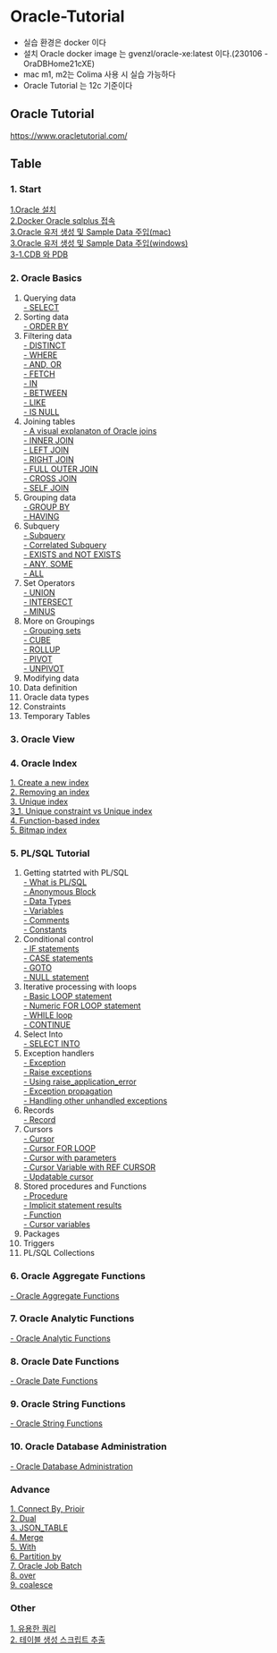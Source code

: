 # Oracle-Tutorial
- 실습 환경은 docker 이다
- 설치 Oracle docker image 는 gvenzl/oracle-xe:latest 이다.(230106 - OraDBHome21cXE)
- mac m1, m2는 Colima 사용 시 실습 가능하다
- Oracle Tutorial 는 12c 기준이다
## Oracle Tutorial
https://www.oracletutorial.com/


## Table
### 1. Start
[1.Oracle 설치](https://github.com/YHLEE9753/oracle-tutorial/blob/main/1.%20Start/1.Oracle%20%EC%84%A4%EC%B9%98.md)<br>
[2.Docker Oracle sqlplus 접속](https://github.com/YHLEE9753/oracle-tutorial/blob/main/1.%20Start/2.Docker%20Oracle%20sqlplus%20%EC%A0%91%EC%86%8D.md)<br>
[3.Oracle 유저 생성 및 Sample Data 주입(mac)](https://github.com/YHLEE9753/oracle-tutorial/blob/main/1.%20Start/3.Oracle%20%EC%9C%A0%EC%A0%80%20%EC%83%9D%EC%84%B1%20%EB%B0%8F%20Sample%20Data%20%EC%A3%BC%EC%9E%85(mac).md)<br>
[3.Oracle 유저 생성 및 Sample Data 주입(windows)](https://github.com/YHLEE9753/oracle-tutorial/blob/main/1.%20Start/3.Oracle%20%EC%9C%A0%EC%A0%80%20%EC%83%9D%EC%84%B1%20%EB%B0%8F%20Sample%20Data%20%EC%A3%BC%EC%9E%85(windows).md)<br>
[3-1.CDB 와 PDB](https://github.com/YHLEE9753/oracle-tutorial/blob/main/1.%20Start/3-1.CDB%20%EC%99%80%20PDB.md)<br>

### 2. Oracle Basics
1. Querying data<br>
   [- SELECT](https://github.com/YHLEE9753/oracle-tutorial/blob/main/2.%20Oracle%20Basics/1.%20Quering%20data/1.select.md) 
2. Sorting data<br>
   [- ORDER BY](https://github.com/YHLEE9753/oracle-tutorial/blob/main/2.%20Oracle%20Basics/2.%20Sorting%20data/1.Order%20by.md)<br>
3. Filtering data<br>
   [- DISTINCT](https://github.com/YHLEE9753/oracle-tutorial/blob/main/2.%20Oracle%20Basics/3.%20Filtering%20data/1.DISTINCT.md)<br>
   [- WHERE](https://github.com/YHLEE9753/oracle-tutorial/blob/main/2.%20Oracle%20Basics/3.%20Filtering%20data/2.WHERE.md)<br>
   [- AND, OR](https://github.com/YHLEE9753/oracle-tutorial/blob/main/2.%20Oracle%20Basics/3.%20Filtering%20data/3.AND%2COR.md)<br>
   [- FETCH](https://github.com/YHLEE9753/oracle-tutorial/blob/main/2.%20Oracle%20Basics/3.%20Filtering%20data/4.FETCH.md)<br>
   [- IN](https://github.com/YHLEE9753/oracle-tutorial/blob/main/2.%20Oracle%20Basics/3.%20Filtering%20data/5.IN.md)<br>
   [- BETWEEN](https://github.com/YHLEE9753/oracle-tutorial/blob/main/2.%20Oracle%20Basics/3.%20Filtering%20data/6.BETWEEN.md)<br>
   [- LIKE](https://github.com/YHLEE9753/oracle-tutorial/blob/main/2.%20Oracle%20Basics/3.%20Filtering%20data/7.LIKE.md)<br>
   [- IS NULL](https://github.com/YHLEE9753/oracle-tutorial/blob/main/2.%20Oracle%20Basics/3.%20Filtering%20data/8.IS%20NULL.md)<br>
4. Joining tables<br>
   [- A visual explanaton of Oracle joins](https://github.com/YHLEE9753/oracle-tutorial/blob/main/2.%20Oracle%20Basics/4.%20Joining%20tables/1.%20A%20visual%20explanaton%20of%20Oracle%20joins.md)<br>
   [- INNER JOIN](https://github.com/YHLEE9753/oracle-tutorial/blob/main/2.%20Oracle%20Basics/4.%20Joining%20tables/2.INNER%20JOIN.md)<br>
   [- LEFT JOIN](https://github.com/YHLEE9753/oracle-tutorial/blob/main/2.%20Oracle%20Basics/4.%20Joining%20tables/3.LEFT%20JOIN.md)<br>
   [- RIGHT JOIN](https://github.com/YHLEE9753/oracle-tutorial/blob/main/2.%20Oracle%20Basics/4.%20Joining%20tables/4.RIGHT%20JOIN.md)<br>
   [- FULL OUTER JOIN](https://github.com/YHLEE9753/oracle-tutorial/blob/main/2.%20Oracle%20Basics/4.%20Joining%20tables/5.FULL%20OUTER%20JOIN.md)<br>
   [- CROSS JOIN](https://github.com/YHLEE9753/oracle-tutorial/blob/main/2.%20Oracle%20Basics/4.%20Joining%20tables/6.CROSS%20JOIN.md)<br>
   [- SELF JOIN](https://github.com/YHLEE9753/oracle-tutorial/blob/main/2.%20Oracle%20Basics/4.%20Joining%20tables/7.SELF%20JOIN.md)<br>
5. Grouping data<br>
   [- GROUP BY](https://github.com/YHLEE9753/oracle-tutorial/blob/main/2.%20Oracle%20Basics/5.%20Grouping%20data/1.GROUP%20BY.md)<br>
   [- HAVING](https://github.com/YHLEE9753/oracle-tutorial/blob/main/2.%20Oracle%20Basics/5.%20Grouping%20data/2.HAVING.md)<br>
6. Subquery<br>
   [- Subquery](https://github.com/YHLEE9753/oracle-tutorial/blob/main/2.%20Oracle%20Basics/6.%20Subquery/1.Subquery.md)<br>
   [- Correlated Subquery](https://github.com/YHLEE9753/oracle-tutorial/blob/main/2.%20Oracle%20Basics/6.%20Subquery/2.Correlated%20Subquery.md)<br>
   [- EXISTS and NOT EXISTS](https://github.com/YHLEE9753/oracle-tutorial/blob/main/2.%20Oracle%20Basics/6.%20Subquery/3.EXISTS%20and%20NOT%20EXISTS.md)<br>
   [- ANY, SOME](https://github.com/YHLEE9753/oracle-tutorial/blob/main/2.%20Oracle%20Basics/6.%20Subquery/4.ANY%2C%20SOME.md)<br>
   [- ALL](https://github.com/YHLEE9753/oracle-tutorial/blob/main/2.%20Oracle%20Basics/6.%20Subquery/5.ALL.md)<br>
7. Set Operators<br>
   [- UNION](https://github.com/YHLEE9753/oracle-tutorial/blob/main/2.%20Oracle%20Basics/7.%20Set%20Operators/1.UNION.md)<br>
   [- INTERSECT](https://github.com/YHLEE9753/oracle-tutorial/blob/main/2.%20Oracle%20Basics/7.%20Set%20Operators/2.INTERSECT.md)<br>
   [- MINUS](https://github.com/YHLEE9753/oracle-tutorial/blob/main/2.%20Oracle%20Basics/7.%20Set%20Operators/3.MINUS.md)<br>
8. More on Groupings<br>
   [- Grouping sets](https://github.com/YHLEE9753/oracle-tutorial/blob/main/2.%20Oracle%20Basics/8.%20More%20on%20Groupings/1.Grouping%20sets.md)<br>
   [- CUBE](https://github.com/YHLEE9753/oracle-tutorial/blob/main/2.%20Oracle%20Basics/8.%20More%20on%20Groupings/2.CUBE.md)<br>
   [- ROLLUP](https://github.com/YHLEE9753/oracle-tutorial/blob/main/2.%20Oracle%20Basics/8.%20More%20on%20Groupings/3.ROLLUP.md)<br>
   [- PIVOT](https://github.com/YHLEE9753/oracle-tutorial/blob/main/2.%20Oracle%20Basics/8.%20More%20on%20Groupings/4.PIVOT.md)<br>
   [- UNPIVOT](https://github.com/YHLEE9753/oracle-tutorial/blob/main/2.%20Oracle%20Basics/8.%20More%20on%20Groupings/5.UNPIVOT.md)<br>
9. Modifying data<br>
10. Data definition<br>
11. Oracle data types<br>
12. Constraints<br>
13. Temporary Tables<br>

### 3. Oracle View

### 4. Oracle Index
[1. Create a new index](https://github.com/YHLEE9753/oracle-tutorial/blob/main/4.%20Oracle%20Index/1.%20Create%20a%20new%20index.md)<br>
[2. Removing an index](https://github.com/YHLEE9753/oracle-tutorial/blob/main/4.%20Oracle%20Index/2.%20Removing%20an%20index.md)<br>
[3. Unique index](https://github.com/YHLEE9753/oracle-tutorial/blob/main/4.%20Oracle%20Index/3.%20Unique%20index.md)<br>
[3_1. Unique constraint vs Unique index](https://github.com/YHLEE9753/oracle-tutorial/blob/main/4.%20Oracle%20Index/3_1.%20Unique%20constraint%20vs%20Unique%20index.md)<br>
[4. Function-based index](https://github.com/YHLEE9753/oracle-tutorial/blob/main/4.%20Oracle%20Index/4.%20Function-based%20index.md)<br>
[5. Bitmap index](https://github.com/YHLEE9753/oracle-tutorial/blob/main/4.%20Oracle%20Index/5.%20Bitmap%20index.md)<br>

### 5. PL/SQL Tutorial
1. Getting statrted with PL/SQL<br>
   [- What is PL/SQL](https://github.com/YHLEE9753/oracle-tutorial/blob/main/5.%20PL-SQL%20Tutorial/1.%20Getting%20started%20with%20PL-SQL/1.%20What%20is%20PL-SQL.md)<br>
   [- Anonymous Block](https://github.com/YHLEE9753/oracle-tutorial/blob/main/5.%20PL-SQL%20Tutorial/1.%20Getting%20started%20with%20PL-SQL/2.%20PL-SQL%20Anonymous%20Block.md)<br>
   [- Data Types](https://github.com/YHLEE9753/oracle-tutorial/blob/main/5.%20PL-SQL%20Tutorial/1.%20Getting%20started%20with%20PL-SQL/3.%20Data%20Types.md)<br>
   [- Variables](https://github.com/YHLEE9753/oracle-tutorial/blob/main/5.%20PL-SQL%20Tutorial/1.%20Getting%20started%20with%20PL-SQL/4.%20PL-SQL%20Variable.md)<br>
   [- Comments](https://github.com/YHLEE9753/oracle-tutorial/blob/main/5.%20PL-SQL%20Tutorial/1.%20Getting%20started%20with%20PL-SQL/5.%20Comment.md)<br>
   [- Constants](https://github.com/YHLEE9753/oracle-tutorial/blob/main/5.%20PL-SQL%20Tutorial/1.%20Getting%20started%20with%20PL-SQL/6.%20PL-SQL%20Constants.md)<br>
2. Conditional control<br>
   [- IF statements](https://github.com/YHLEE9753/oracle-tutorial/blob/main/5.%20PL-SQL%20Tutorial/2.%20Conditional%20control/1.%20IF%20Statements.md)<br>
   [- CASE statements](https://github.com/YHLEE9753/oracle-tutorial/blob/main/5.%20PL-SQL%20Tutorial/2.%20Conditional%20control/2.%20CASE%20statements.md)<br>
   [- GOTO](https://github.com/YHLEE9753/oracle-tutorial/blob/main/5.%20PL-SQL%20Tutorial/2.%20Conditional%20control/3.%20GOTO.md)<br>
   [- NULL statement](https://github.com/YHLEE9753/oracle-tutorial/blob/main/5.%20PL-SQL%20Tutorial/2.%20Conditional%20control/4.%20NULL%20statement.md)<br>
3. Iterative processing with loops<br>
   [- Basic LOOP statement](https://github.com/YHLEE9753/oracle-tutorial/blob/main/5.%20PL-SQL%20Tutorial/3.%20Iterative%20processing%20with%20loops/1.%20Basic%20LOOP%20statement.md)<br>
   [- Numeric FOR LOOP statement](https://github.com/YHLEE9753/oracle-tutorial/blob/main/5.%20PL-SQL%20Tutorial/3.%20Iterative%20processing%20with%20loops/2.%20Numeric%20FOR%20LOOP.md)<br>
   [- WHILE loop](https://github.com/YHLEE9753/oracle-tutorial/blob/main/5.%20PL-SQL%20Tutorial/3.%20Iterative%20processing%20with%20loops/3.%20WHILE%20loop.md)<br>
   [- CONTINUE](https://github.com/YHLEE9753/oracle-tutorial/blob/main/5.%20PL-SQL%20Tutorial/3.%20Iterative%20processing%20with%20loops/4.%20CONTINUE.md)<br>
4. Select Into<br>
   [- SELECT INTO](https://github.com/YHLEE9753/oracle-tutorial/tree/main/5.%20PL-SQL%20Tutorial/4.%20Select%20Into)<br>
5. Exception handlers<br>
   [- Exception](5.%20PL-SQL%20Tutorial%2F5.%20Exception%20handlers%2F1.%20Exception.md)<br>
   [- Raise exceptions](5.%20PL-SQL%20Tutorial%2F5.%20Exception%20handlers%2F2.%20Raise%20exceptions.md)<br>
   [- Using raise_application_error](5.%20PL-SQL%20Tutorial%2F5.%20Exception%20handlers%2F3.%20Using%20raise_application_error.md)<br>
   [- Exception propagation](5.%20PL-SQL%20Tutorial%2F5.%20Exception%20handlers%2F4.%20Exception%20propagation.md)<br>
   [- Handling other unhandled exceptions](5.%20PL-SQL%20Tutorial%2F5.%20Exception%20handlers%2F5.%20Handling%20other%20unhandled%20exceptions.md)<br>
6. Records<br>
   [- Record](5.%20PL-SQL%20Tutorial%2F6.%20Records%2F1.%20Record.md)<br>
7. Cursors<br>
   [- Cursor](5.%20PL-SQL%20Tutorial%2F7.%20Cursors%2F1.%20Cursor.md)<br>
   [- Cursor FOR LOOP](5.%20PL-SQL%20Tutorial%2F7.%20Cursors%2F2.%20Cursor%20FOR%20LOOP.md)<br>
   [- Cursor with parameters](5.%20PL-SQL%20Tutorial%2F7.%20Cursors%2F3.%20Cursor%20with%20parameters.md)<br>
   [- Cursor Variable with REF CURSOR](5.%20PL-SQL%20Tutorial%2F7.%20Cursors%2F4.%20Cursor%20Variable%20with%20REF%20CURSOR.md)<br>
   [- Updatable cursor](5.%20PL-SQL%20Tutorial%2F7.%20Cursors%2F5.%20Updatable%20cursor.md)<br>
8. Stored procedures and Functions<br>
   [- Procedure](https://github.com/YHLEE9753/oracle-tutorial/blob/main/5.%20PL-SQL%20Tutorial/8.%20Stored%20procedures%20and%20Functions/1.%20Procedure.md)<br>
   [- Implicit statement results](https://github.com/YHLEE9753/oracle-tutorial/blob/main/5.%20PL-SQL%20Tutorial/8.%20Stored%20procedures%20and%20Functions/2.%20Implicit%20statement%20results.md)<br>
   [- Function](https://github.com/YHLEE9753/oracle-tutorial/blob/main/5.%20PL-SQL%20Tutorial/8.%20Stored%20procedures%20and%20Functions/3.%20Function.md)<br>
   [- Cursor variables](https://github.com/YHLEE9753/oracle-tutorial/blob/main/5.%20PL-SQL%20Tutorial/8.%20Stored%20procedures%20and%20Functions/4.%20Cursor%20variables.md)<br>
9. Packages<br>
10. Triggers<br>
11. PL/SQL Collections<br>
### 6. Oracle Aggregate Functions
[- Oracle Aggregate Functions](6.%20Oracle%20Aggregate%20Functions%2FOracle%20Aggregate%20Functions.md)

### 7. Oracle Analytic Functions
[- Oracle Analytic Functions](7.%20Oracle%20Analytic%20Functions%2FOracle%20Analytic%20Functions.md)

### 8. Oracle Date Functions
[- Oracle Date Functions](8.%20Oracle%20Date%20Functions%2FOracle%20Date%20Functions.md)

### 9. Oracle String Functions
[- Oracle String Functions](9.%20Oracle%20String%20Functions%2FOracle%20String%20Functions.md)

### 10. Oracle Database Administration
[- Oracle Database Administration](10.%20Oracle%20Database%20Administration%2FOracle%20Database%20Administration.md)

### Advance
[1. Connect By, Prioir](Advance%2F1.%20Connect%20By%2C%20Prioir.md)<br>
[2. Dual](Advance%2F2.%20dual.md)<br>
[3. JSON_TABLE](Advance%2F3.%20JSON_TABLE.md)<br>
[4. Merge](Advance%2F4.%20Merge.md)<br>
[5. With](Advance%2F5.%20with.md)<br>
[6. Partition by](Advance%2F6.%20partition%20by.md)<br>
[7. Oracle Job Batch](Advance%2F7.%20Oracle%20Job%20Batch.md)<br>
[8. over](Advance%2F8.%20over.md)<br>
[9. coalesce](Advance%2F9.%20coalesce.md)<br>

### Other
[1. 유용한 쿼리](Other%2F1.%20%C0%AF%BF%EB%C7%D1%20%C4%F5%B8%AE.md)<br>
[2. 테이블 생성 스크립트 추출](Other%2F2.%20%C5%D7%C0%CC%BA%ED%20%BB%FD%BC%BA%20%BD%BA%C5%A9%B8%B3%C6%AE%20%C3%DF%C3%E2.md)<br>

